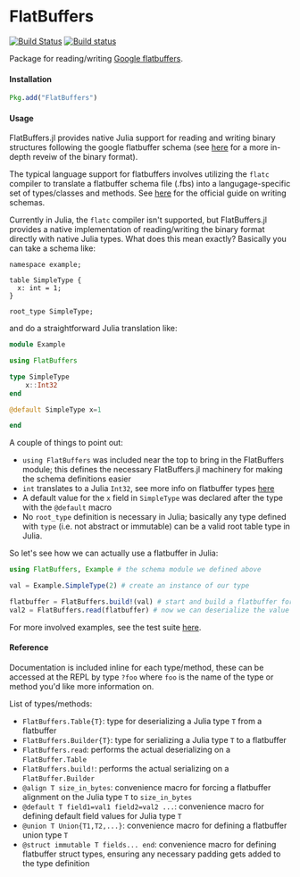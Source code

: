 # FlatBuffers

[![Build Status](https://travis-ci.org/dmbates/FlatBuffers.jl.svg?branch=master)](https://travis-ci.org/dmbates/FlatBuffers.jl)
[![Build status](https://ci.appveyor.com/api/projects/status/04pfv59gtvkjimox/branch/master?svg=true)](https://ci.appveyor.com/project/dmbates/flatbuffers-jl/branch/master)

Package for reading/writing [Google flatbuffers](https://google.github.io/flatbuffers/index.html#flatbuffers_overview).

#### Installation

```julia
Pkg.add("FlatBuffers")
```

#### Usage

FlatBuffers.jl provides native Julia support for reading and writing binary structures following the google flatbuffer schema (see [here](https://google.github.io/flatbuffers/flatbuffers_internals.html) for a more in-depth reveiw of the binary format).

The typical language support for flatbuffers involves utilizing the `flatc` compiler to translate a flatbuffer schema file (.fbs) into a langugage-specific set of types/classes and methods. See [here](https://google.github.io/flatbuffers/flatbuffers_guide_writing_schema.html) for the official guide on writing schemas.

Currently in Julia, the `flatc` compiler isn't supported, but FlatBuffers.jl provides a native implementation of reading/writing the binary format directly with native Julia types. What does this mean exactly? Basically you can take a schema like:

```
namespace example;

table SimpleType {
  x: int = 1;
}

root_type SimpleType;
```

and do a straightforward Julia translation like:

```julia
module Example

using FlatBuffers

type SimpleType
    x::Int32
end

@default SimpleType x=1

end
```

A couple of things to point out:
* `using FlatBuffers` was included near the top to bring in the FlatBuffers module; this defines the necessary FlatBuffers.jl machinery for making the schema definitions easier
* `int` translates to a Julia `Int32`, see more info on flatbuffer types [here](https://google.github.io/flatbuffers/md__schemas.html)
* A default value for the `x` field in `SimpleType` was declared after the type with the `@default` macro
* No `root_type` definition is necessary in Julia; basically any type defined with `type` (i.e. not abstract or immutable) can be a valid root table type in Julia.

So let's see how we can actually use a flatbuffer in Julia:

```julia
using FlatBuffers, Example # the schema module we defined above

val = Example.SimpleType(2) # create an instance of our type

flatbuffer = FlatBuffers.build!(val) # start and build a flatbuffer for our SimpleType
val2 = FlatBuffers.read(flatbuffer) # now we can deserialize the value from our flatbuffer, `val2` == `val`
```

For more involved examples, see the test suite [here](https://github.com/dmbates/FlatBuffers.jl/tree/master/test).

#### Reference

Documentation is included inline for each type/method, these can be accessed at the REPL by type `?foo` where `foo` is the name of the type or method you'd like more information on.

List of types/methods:

* `FlatBuffers.Table{T}`: type for deserializing a Julia type `T` from a flatbuffer
* `FlatBuffers.Builder{T}`: type for serializing a Julia type `T` to a flatbuffer
* `FlatBuffers.read`: performs the actual deserializing on a `FlatBuffer.Table`
* `FlatBuffers.build!`: performs the actual serializing on a `FlatBuffer.Builder`
* `@align T size_in_bytes`: convenience macro for forcing a flatbuffer alignment on the Julia type `T` to `size_in_bytes`
* `@default T field1=val1 field2=val2 ...`: convenience macro for defining default field values for Julia type `T`
* `@union T Union{T1,T2,...}`: convenience macro for defining a flatbuffer union type `T`
* `@struct immutable T fields... end`: convenience macro for defining flatbuffer struct types, ensuring any necessary padding gets added to the type definition
